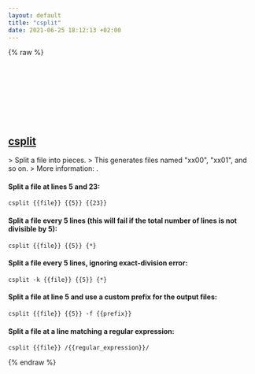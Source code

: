 ```yaml
---
layout: default
title: "csplit"
date: 2021-06-25 18:12:13 +02:00
---
```

{% raw %}
<h2 id="csplit">
  <a href="/en/linux/csplit.html">csplit</a> <a href="#csplit"><svg class="icon">
    <use href="/assets/images/unicode_sprite.svg#link" />
  </svg></a>
</h2>
> Split a file into pieces.
> This generates files named "xx00", "xx01", and so on.
> More information: <https://www.gnu.org/software/coreutils/csplit>.

#### Split a file at lines 5 and 23:
```shell
csplit {{file}} {{5}} {{23}}
```
#### Split a file every 5 lines (this will fail if the total number of lines is not divisible by 5):
```shell
csplit {{file}} {{5}} {*}
```
#### Split a file every 5 lines, ignoring exact-division error:
```shell
csplit -k {{file}} {{5}} {*}
```
#### Split a file at line 5 and use a custom prefix for the output files:
```shell
csplit {{file}} {{5}} -f {{prefix}}
```
#### Split a file at a line matching a regular expression:
```shell
csplit {{file}} /{{regular_expression}}/
```
{% endraw %}
